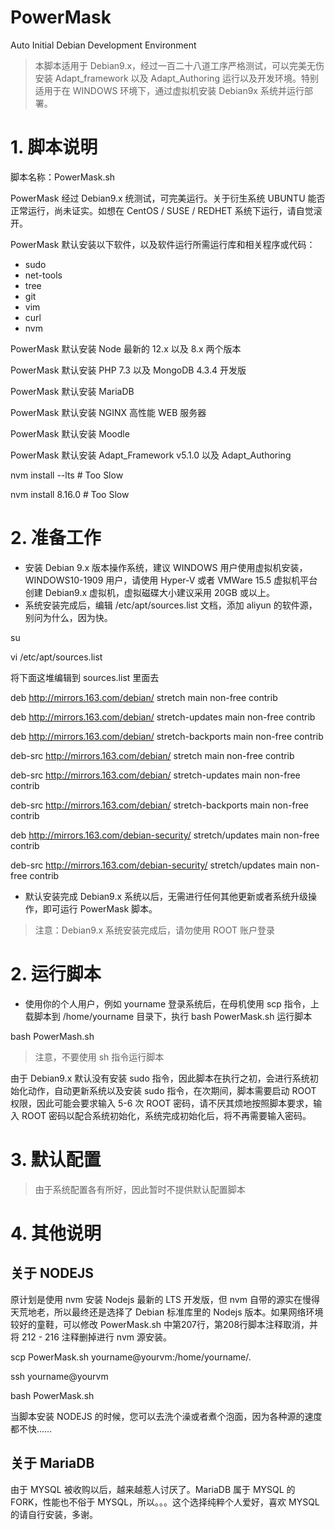 # PowerMask
Auto Initial Debian Development Environment

> 本脚本适用于 Debian9.x，经过一百二十八道工序严格测试，可以完美无伤安装 Adapt_framework 以及 Adapt_Authoring 运行以及开发环境。特别适用于在 WINDOWS 环境下，通过虚拟机安装 Debian9x 系统并运行部署。

# 1. 脚本说明

脚本名称：PowerMask.sh

PowerMask 经过 Debian9.x 统测试，可完美运行。关于衍生系统 UBUNTU 能否正常运行，尚未证实。如想在 CentOS / SUSE / REDHET 系统下运行，请自觉滚开。

PowerMask 默认安装以下软件，以及软件运行所需运行库和相关程序或代码：

- sudo 
- net-tools
- tree
- git
- vim
- curl
- nvm

PowerMask 默认安装 Node 最新的 12.x 以及 8.x 两个版本

PowerMask 默认安装 PHP 7.3 以及 MongoDB 4.3.4 开发版

PowerMask 默认安装 MariaDB

PowerMask 默认安装 NGINX 高性能 WEB 服务器

PowerMask 默认安装 Moodle 

PowerMask 默认安装 Adapt_Framework v5.1.0 以及 Adapt_Authoring

nvm install --lts       # Too Slow

nvm install 8.16.0      # Too Slow

# 2. 准备工作

- 安装 Debian 9.x 版本操作系统，建议 WINDOWS 用户使用虚拟机安装，WINDOWS10-1909 用户，请使用 Hyper-V 或者 VMWare 15.5 虚拟机平台创建 Debian9.x 虚拟机，虚拟磁碟大小建议采用 20GB 或以上。
- 系统安装完成后，编辑 /etc/apt/sources.list 文档，添加 aliyun 的软件源，别问为什么，因为快。

su

vi /etc/apt/sources.list

将下面这堆编辑到 sources.list 里面去

deb http://mirrors.163.com/debian/ stretch main non-free contrib

deb http://mirrors.163.com/debian/ stretch-updates main non-free contrib

deb http://mirrors.163.com/debian/ stretch-backports main non-free contrib

deb-src http://mirrors.163.com/debian/ stretch main non-free contrib

deb-src http://mirrors.163.com/debian/ stretch-updates main non-free contrib

deb-src http://mirrors.163.com/debian/ stretch-backports main non-free contrib

deb http://mirrors.163.com/debian-security/ stretch/updates main non-free contrib

deb-src http://mirrors.163.com/debian-security/ stretch/updates main non-free contrib

- 默认安装完成 Debian9.x 系统以后，无需进行任何其他更新或者系统升级操作，即可运行 PowerMask 脚本。
>注意：Debian9.x 系统安装完成后，请勿使用 ROOT 账户登录

# 2. 运行脚本

- 使用你的个人用户，例如 yourname 登录系统后，在母机使用 scp 指令，上载脚本到 /home/yourname 目录下，执行 bash PowerMask.sh 运行脚本

bash PowerMash.sh

> 注意，不要使用 sh 指令运行脚本

由于 Debian9.x 默认没有安装 sudo 指令，因此脚本在执行之初，会进行系统初始化动作，自动更新系统以及安装 sudo 指令，在次期间，脚本需要启动 ROOT 权限，因此可能会要求输入 5-6 次 ROOT 密码，请不厌其烦地按照脚本要求，输入 ROOT 密码以配合系统初始化，系统完成初始化后，将不再需要输入密码。

# 3. 默认配置

> 由于系统配置各有所好，因此暂时不提供默认配置脚本

# 4. 其他说明

## 关于 NODEJS

原计划是使用 nvm 安装 Nodejs 最新的 LTS 开发版，但 nvm 自带的源实在慢得天荒地老，所以最终还是选择了 Debian 标准库里的 Nodejs 版本。如果网络环境较好的童鞋，可以修改 PowerMask.sh 中第207行，第208行脚本注释取消，并将 212 - 216 注释删掉进行 nvm 源安装。

scp PowerMask.sh yourname@yourvm:/home/yourname/.

ssh yourname@yourvm

bash PowerMask.sh

当脚本安装 NODEJS 的时候，您可以去洗个澡或者煮个泡面，因为各种源的速度都不快……

## 关于 MariaDB

由于 MYSQL 被收购以后，越来越惹人讨厌了。MariaDB 属于 MYSQL 的 FORK，性能也不俗于 MYSQL，所以。。。这个选择纯粹个人爱好，喜欢 MYSQL 的请自行安装，多谢。
